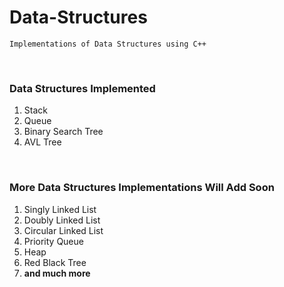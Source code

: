 # Data-Structures
	Implementations of Data Structures using C++
	
<br>

### Data Structures Implemented 

1. Stack
2. Queue
3. Binary Search Tree
4. AVL Tree

<br>

### More Data Structures Implementations Will Add Soon

1. Singly Linked List
2. Doubly Linked List
3. Circular Linked List 
4. Priority Queue
5. Heap
6. Red Black Tree 
7. <strong>and much more</strong> 

